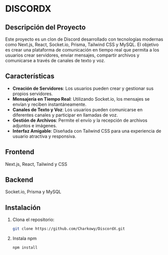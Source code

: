 
# DISCORDX

## Descripción del Proyecto

Este proyecto es un clon de Discord desarrollado con tecnologías modernas como Next.js, React, Socket.io, Prisma, Tailwind CSS y MySQL. El objetivo es crear una plataforma de comunicación en tiempo real que permita a los usuarios crear servidores, enviar mensajes, compartir archivos y comunicarse a través de canales de texto y voz.

## Características

- **Creación de Servidores**: Los usuarios pueden crear y gestionar sus propios servidores.
- **Mensajería en Tiempo Real**: Utilizando Socket.io, los mensajes se envían y reciben instantáneamente.
- **Canales de Texto y Voz**: Los usuarios pueden comunicarse en diferentes canales y participar en llamadas de voz.
- **Gestión de Archivos**: Permite el envío y la recepción de archivos adjuntos e imágenes.
- **Interfaz Amigable**: Diseñada con Tailwind CSS para una experiencia de usuario atractiva y responsiva.

## Frontend

Next.js, React, Tailwind y CSS

## Backend

Socket.io, Prisma y MySQL

## Instalación

1. Clona el repositorio:

   ```bash
   git clone https://github.com/Charkowy/DiscordX.git

2. Instala npm

   ```bash
   npm install
